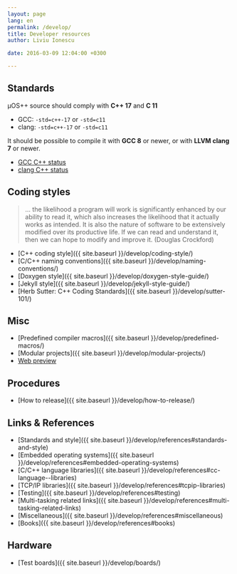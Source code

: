 ```yaml
---
layout: page
lang: en
permalink: /develop/
title: Developer resources
author: Liviu Ionescu

date: 2016-03-09 12:04:00 +0300

---
```


## Standards

µOS++ source should comply with **C++ 17** and **C 11**

- GCC: `-std=c++-17` or `-std=c11`
- clang: `-std=c++-17` or `-std=c11`

It should be possible to compile it with **GCC 8** or newer, or with
**LLVM clang 7** or newer.

- [GCC C++ status](https://gcc.gnu.org/projects/cxx-status.html)
- [clang C++ status](https://clang.llvm.org/cxx_status.html)

## Coding styles

> ... the likelihood a program will work is significantly enhanced by our ability to read it, which also increases the likelihood that it actually works as intended. It is also the nature of software to be extensively modified over its productive life. If we can read and understand it, then we can hope to modify and improve it. (Douglas Crockford)

- [C++ coding style]({{ site.baseurl }}/develop/coding-style/)
- [C/C++ naming conventions]({{ site.baseurl }}/develop/naming-conventions/)
- [Doxygen style]({{ site.baseurl }}/develop/doxygen-style-guide/)
- [Jekyll style]({{ site.baseurl }}/develop/jekyll-style-guide/)
- [Herb Sutter: C++ Coding Standards]({{ site.baseurl }}/develop/sutter-101/)

## Misc

- [Predefined compiler macros]({{ site.baseurl }}/develop/predefined-macros/)
- [Modular projects]({{ site.baseurl }}/develop/modular-projects/)
- [Web preview](https://micro-os-plus.github.io/web-preview/)



## Procedures

- [How to release]({{ site.baseurl }}/develop/how-to-release/)

## Links & References

- [Standards and style]({{ site.baseurl }}/develop/references#standards-and-style)
- [Embedded operating systems]({{ site.baseurl }}/develop/references#embedded-operating-systems)
- [C/C++ language libraries]({{ site.baseurl }}/develop/references#cc-language--libraries)
- [TCP/IP libraries]({{ site.baseurl }}/develop/references#tcpip-libraries)
- [Testing]({{ site.baseurl }}/develop/references#testing)
- [Multi-tasking related links]({{ site.baseurl }}/develop/references#multi-tasking-related-links)
- [Miscellaneous]({{ site.baseurl }}/develop/references#miscellaneous)
- [Books]({{ site.baseurl }}/develop/references#books)

## Hardware

- [Test boards]({{ site.baseurl }}/develop/boards/)

